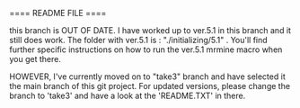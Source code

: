 ==== README FILE ====

this branch is OUT OF DATE. I have worked up to ver.5.1 in this branch and it still does work. The folder with ver.5.1 is : "./initializing/5.1" . You'll find further specific instructions on how to run the ver.5.1 mrmine macro when you get there.

HOWEVER, I've currently moved on to "take3" branch and have selected it the main branch of this git project. For updated versions, please change the branch to 'take3' and have a look at the 'README.TXT' in there.
